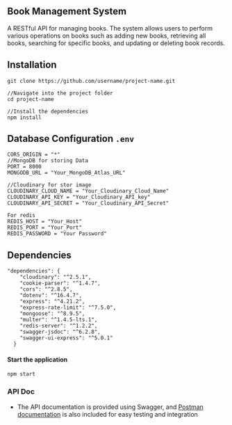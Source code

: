 ## Book Management System
A RESTful API for managing books. The system allows users to perform various operations on books such as adding new books, retrieving all books, searching for specific books, and updating or deleting book records.

## Installation
```
git clone https://github.com/username/project-name.git

//Navigate into the project folder
cd project-name

//Install the dependencies
npm install
```

## Database Configuration ```.env```
```
CORS_ORIGIN = "*"
//MongoDB for storing Data
PORT = 8000
MONGODB_URL = "Your_MongoDB_Atlas_URL"

//Cloudinary for stor image
CLOUDINARY_CLOUD_NAME = "Your_Cloudinary_Cloud_Name"
CLOUDINARY_API_KEY = "Your_Cloudinary_API_key"
CLOUDINARY_API_SECRET = "Your_Cloudinary_API_Secret"

For redis
REDIS_HOST = "Your_Host"
REDIS_PORT = "Your_Port"
REDIS_PASSWORD = "Your Password"
```

## Dependencies
```
"dependencies": {
    "cloudinary": "^2.5.1",
    "cookie-parser": "^1.4.7",
    "cors": "^2.8.5",
    "dotenv": "^16.4.7",
    "express": "^4.21.2",
    "express-rate-limit": "^7.5.0",
    "mongoose": "^8.9.5",
    "multer": "^1.4.5-lts.1",
    "redis-server": "^1.2.2",
    "swagger-jsdoc": "^6.2.8",
    "swagger-ui-express": "^5.0.1"
  }
```

#### Start the application
```
npm start
```

### API Doc
- The API documentation is provided using Swagger, and [Postman documentation](https://documenter.getpostman.com/view/26300273/2sAYQfEpMA) is also included for easy testing and integration
